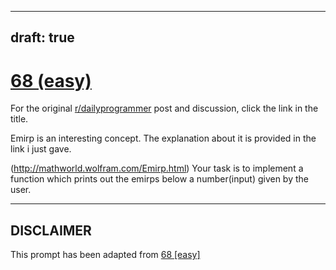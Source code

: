 ---
draft: true
----

# [68 (easy)](https://www.reddit.com/r/dailyprogrammer/comments/vfylp/6222012_challenge_68_easy/)

For the original [r/dailyprogrammer](https://www.reddit.com/r/dailyprogrammer/) post and discussion, click the link in the title.

Emirp is an interesting concept. The explanation about it is provided in the link i just gave.

(http://mathworld.wolfram.com/Emirp.html)
Your task is to implement a function which prints out the emirps below a number(input) given by the user.


----
## **DISCLAIMER**
This prompt has been adapted from [68 [easy]](https://www.reddit.com/r/dailyprogrammer/comments/vfylp/6222012_challenge_68_easy/
)
